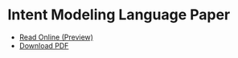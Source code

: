 # Intent Modeling Language Paper
- [Read Online (Preview)](https://github.com/RonItelman/intent-modeling-language/blob/main/Intent_Modeling_Language_for_Text_to_SQL_Queries.pdf)
- [Download PDF](https://raw.githubusercontent.com/RonItelman/intent-modeling-language/main/Intent_Modeling_Language_for_Text_to_SQL_Queries.pdf)
